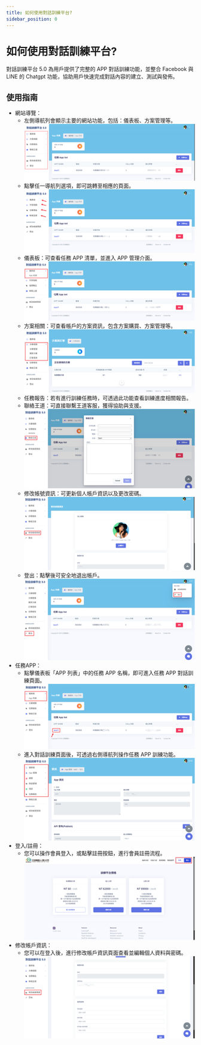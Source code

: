 ```yaml
---
title: 如何使用對話訓練平台?
sidebar_position: 0
---
```


# 如何使用對話訓練平台?

對話訓練平台 5.0 為用戶提供了完整的 APP 對話訓練功能，並整合 Facebook 與 LINE 的 Chatgpt 功能，協助用戶快速完成對話內容的建立、測試與發佈。

## 使用指南

- 網站導覽：
  - 左側導航列會顯示主要的網站功能，包括：儀表板、方案管理等。
    ![左側導航列](./img/how-to-use-01.png)
  - 點擊任一導航列選項，即可跳轉至相應的頁面。
    ![左側導航列](./img/how-to-use-02.png)
  - 儀表板：可查看任務 APP 清單，並進入 APP 管理介面。
    ![儀錶板](./img/how-to-use-03.png)
  - 方案相關：可查看帳戶的方案資訊，包含方案購買、方案管理等。
    ![方案相關](./img/how-to-use-04.png)
  - 任務報告：若有進行訓練任務時，可透過此功能查看訓練進度相關報告。
  - 聯絡王道：可直接聯繫王道客服，獲得協助與支援。
    ![聯絡王道](./img/how-to-use-05.png)
  - 修改帳號資訊：可更新個人帳戶資訊以及更改密碼。
    ![修改帳號資訊](./img/how-to-use-06.png)
  - 登出：點擊後可安全地退出帳戶。
    ![登出](./img/how-to-use-07.png)
- 任務APP：
  - 點擊儀表板「APP 列表」中的任務 APP 名稱，即可進入任務 APP 對話訓練頁面。
    ![點擊App名稱](./img/how-to-use-08.png)
  - 進入對話訓練頁面後，可透過右側導航列操作任務 APP 訓練功能。
    ![進入App管理](./img/how-to-use-09.png)
- 登入/註冊：
  - 您可以操作會員登入，或點擊註冊按鈕，進行會員註冊流程。
    ![登入註冊](./img/how-to-use-10.png)
- 修改帳戶資訊：
  - 您可以在登入後，進行修改帳戶資訊頁面查看並編輯個人資料與密碼。
    ![修改帳戶資訊](./img/how-to-use-11.png)
